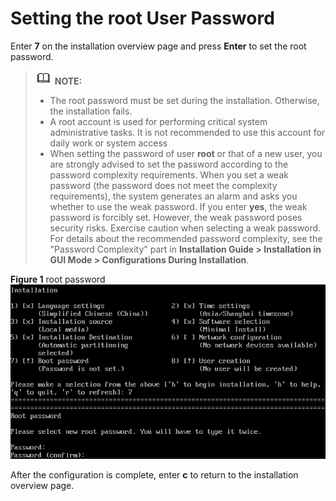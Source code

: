 # Setting the root User Password<a name="EN-US_TOPIC_0214071126"></a>

Enter  **7**  on the installation overview page and press  **Enter**  to set the root password.

>![](public_sys-resources/icon-note.gif) **NOTE:**   
>-   The root password must be set during the installation. Otherwise, the installation fails.  
>-   A root account is used for performing critical system administrative tasks. It is not recommended to use this account for daily work or system access  
>-   When setting the password of user  **root**  or that of a new user, you are strongly advised to set the password according to the password complexity requirements. When you set a weak password \(the password does not meet the complexity requirements\), the system generates an alarm and asks you whether to use the weak password. If you enter  **yes**, the weak password is forcibly set. However, the weak password poses security risks. Exercise caution when selecting a weak password. For details about the recommended password complexity, see the "Password Complexity" part in  **Installation Guide \> Installation in GUI Mode \> Configurations During Installation**.  

**Figure  1**  root password<a name="en-us_topic_0155778952_en-us_topic_0151920811_f125c609b7ef6419a8b412d185f727a6b"></a>  
![](figures/root-password-0.png "root-password-0")

After the configuration is complete, enter  **c**  to return to the installation overview page.

